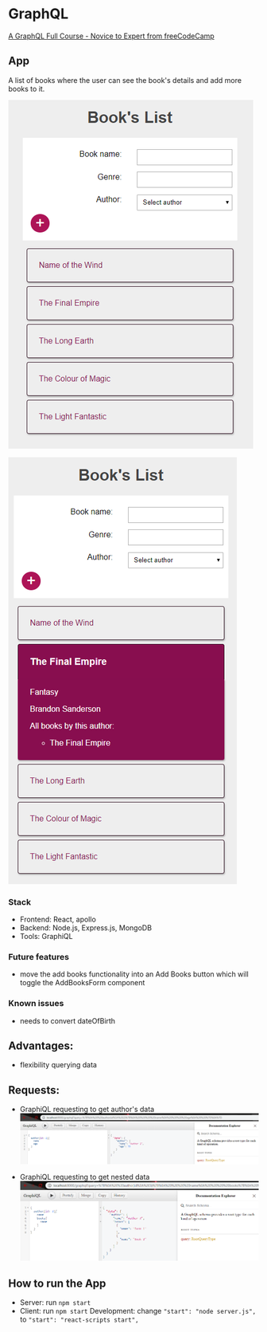 # GraphQL

[A GraphQL Full Course - Novice to Expert from freeCodeCamp](https://www.youtube.com/watch?v=ed8SzALpx1Q)

## App

A list of books where the user can see the book's details and add more books to it.

![List of books image](./images/books-list.png)

![List of books with the book's details](./images/books-list-with-book-details.png)

### Stack

- Frontend: React, apollo
- Backend: Node.js, Express.js, MongoDB
- Tools: GraphiQL

### Future features

- move the add books functionality into an Add Books button which will toggle the AddBooksForm component

### Known issues

- needs to convert dateOfBirth

## Advantages:

- flexibility querying data

## Requests:

- GraphiQL requesting to get author's data
  ![GraphiQL requesting to get author's data](./images/graphiQL.png)

- GraphiQL requesting to get nested data
  ![GraphiQL requesting to get nested data](./images/nestedData.png)

## How to run the App

- Server: run `npm start`
- Client: run `npm start`
  Development: change `"start": "node server.js",` to `"start": "react-scripts start",`
